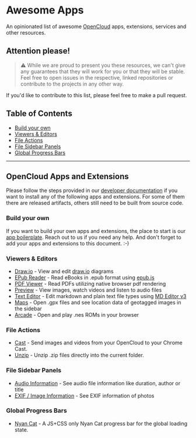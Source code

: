 # Awesome Apps

An opinionated list of awesome [OpenCloud](https://github.com/opencloud-eu/opencloud) apps, extensions, services and other resources.

## Attention please!

> :warning: While we are proud to present you these resources, we can't give any guarantees that they will work for you or that they will be stable. Feel free to open issues in the respective, linked repositories or contribute to the projects in any other way.

If you'd like to contribute to this list, please feel free to make a pull request.

## Table of Contents

- [Build your own](#build-your-own)
- [Viewers & Editors](#viewers--editors)
- [File Actions](#file-actions)
- [File Sidebar Panels](#file-sidebar-panels)
- [Global Progress Bars](#global-progress-bars)

---

## OpenCloud Apps and Extensions

Please follow the steps provided in our [developer documentation](https://docs.opencloud.eu/services/web/#web-apps) if you want to install any of the
following apps and extensions. For some of them there are released artifacts, others still need to be built from source code.

### Build your own

If you want to build your own apps and extensions, the place to start is our [app boilerplate](https://github.com/opencloud-eu/web-app-skeleton).
Reach out to us if you need any help. And don't forget to add your apps and extensions to this document. :-)

### Viewers & Editors

- [Draw.io](https://github.com/opencloud-eu/web-extensions/tree/main/packages/web-app-draw-io) - View and edit [draw.io](https://www.draw.io) diagrams
- [EPub Reader](https://github.com/opencloud-eu/web/tree/main/packages/web-app-epub-reader) - Read eBooks in .epub format using [epub.js](https://github.com/futurepress/epub.js)
- [PDF Viewer](https://github.com/opencloud-eu/web/tree/main/packages/web-app-pdf-viewer) - Read PDFs utilizing native browser pdf rendering
- [Preview](https://github.com/opencloud-eu/web/tree/main/packages/web-app-preview) - View images, watch videos and listen to audio files
- [Text Editor](https://github.com/opencloud-eu/web/tree/main/packages/web-app-text-editor) - Edit markdown and plain text file types using [MD Editor v3](https://github.com/imzbf/md-editor-v3)
- [Maps](https://github.com/opencloud-eu/web-extensions/tree/main/packages/web-app-maps) - Open .gpx files and see location data of geotagged images in the sidebar
- [Arcade](https://github.com/opencloud-eu/web-extensions/tree/main/packages/web-app-arcade) - Open and play .nes ROMs in your browser

### File Actions

- [Cast](https://github.com/opencloud-eu/web-extensions/tree/main/packages/web-app-cast) - Send images and videos from your OpenCloud to your Chrome Cast.
- [Unzip](https://github.com/opencloud-eu/web-extensions/tree/main/packages/web-app-unzip) - Unzip .zip files directly into the current folder.

### File Sidebar Panels

- [Audio Information](https://github.com/opencloud-eu/web/blob/2137305f8ded7f845dc262c424b196742c76c9a0/packages/web-app-files/src/composables/extensions/useFileSideBars.ts#L166) - See audio file information like duration, author or title
- [EXIF / Image Information](https://github.com/opencloud-eu/web/blob/2137305f8ded7f845dc262c424b196742c76c9a0/packages/web-app-files/src/composables/extensions/useFileSideBars.ts#L145) - See EXIF information of photos

### Global Progress Bars

- [Nyan Cat](https://github.com/opencloud-eu/web-extensions/tree/main/packages/web-app-progress-bars) - A JS+CSS only Nyan Cat progress bar for the global loading state.
